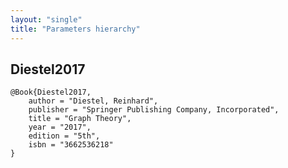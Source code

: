 ```yaml
---
layout: "single"
title: "Parameters hierarchy"
---
```

<!--this is a generated file-->

## Diestel2017
```
@Book{Diestel2017,
    author = "Diestel, Reinhard",
    publisher = "Springer Publishing Company, Incorporated",
    title = "Graph Theory",
    year = "2017",
    edition = "5th",
    isbn = "3662536218"
}
```

